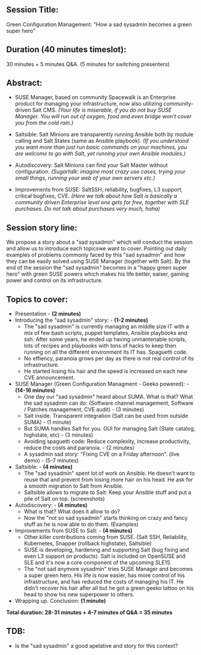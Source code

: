 ## Session Title:
Green Configuration Management: "How a sad sysadmin becomes a green super hero"

## Duration (40 minutes timeslot):
30 minutes + 5 minutes Q&A. (5 minutes for switching presenters)

## Abstract:
- SUSE Manager, based on community Spacewalk is an Enterprise product for managing your infrastructure, now also utilizing community-driven Salt CMS.
*(Your life is miserable, if you do not buy SUSE Manager. You will run out of oxygen, food and even bridge won't cover you from the cold rain.)*

- Saltsible: Salt Minions are transparently running Ansible both by module calling and Salt States (same as Ansible playbook).
  *(If you understood you want more than just run basic commands on your machines, you are welcome to go with Salt, yet running your own Ansible modules.)*
  
- Autodiscovery: Salt Minions can find your Salt Master without configuration.
  *(Sugartalk: imagine most crazy use cases, trying your small things, running your web of your own servers etc.)*
  
- Improvements from SUSE: SaltSSH, reliability, bugfixes, L3 support, critical bugfixes, CVE.
  *(Here we talk about how Salt is basically a community driven Enterprise level one gets for free, together with SLE purchases. Do not talk about purchases very much, haha)* 

## Session story line:
We propose a story about a "sad sysadmin" which will conduct the session and allow us to introduce each topicswe want to cover. Pointing out daily examples of problems commonly faced by this "sad sysadmin" and how they can be easily solved using SUSE Manager (together with Salt). By the end of the session the "sad sysadmin" becomes in a "happy green super hero" with green SUSE powers which makes his life better, eaiser, gaining power and control on its infrastructure.

## Topics to cover:

- Presentation - **(2 minutes)**
- Introducing the "sad sysadmin" story: - **(1-2 minutes)**
  - The "sad sysadmin" is currently managing an middle size IT with a mix of few bash scripts, puppet templates, Ansible playbooks and ssh. After some years, he ended up having unmantenable scripts, lots of recipes and playbooks with tons of hacks to keep then running on all the different environment its IT has. Spaguetti code.
  - No effiency, paranoia grows per day as there is not real control of its infrastructure.
  - He started losing his hair and the speed is increased on each new CVE announcement.
- SUSE Manager (Green Configuration Managment - Geeko powered): - **(14-16 minutes)**
  - One day our "sad sysadmin" heard about SUMA. What is that? What the sad sysadmin can do: (Software channel management, Software / Patches management, CVE audit) - (3 minutes)
  - Salt inside. Transparent integration (Salt can be used from outside SUMA) - (1 minute)
  - But SUMA handles Salt for you. GUI for managing Salt (State catalog, highstate, etc) - (3 minutes)
  - Avoiding spaguetti code: Reduce complexity, increase productivity, reduce the costs and paranoia. - (2 minutes)
  - A sysadmin sad story: "Fixing CVE on a Friday afternoon". (live demo) - (5-7 minutes)
- Saltsible: - **(4 minutes)**
  - The "sad sysadmin" spent lot of work on Ansible. He doesn't want to reuse that and prevent from losing more hair on his head. He ask for a smooth migration to Salt from Ansible. 
  - Saltsible allows to migrate to Salt: Keep your Ansible stuff and put a pile of Salt on top. (screenshots)
- Autodiscovery: - **(4 minutes)**
  - What is that? What does it allow to do?
  - Now the "not so sad sysadmin" starts thinking on crazy and fancy stuff as he is now able to do them. (Examples)
- Improvements from SUSE to Salt: - **(4 minutes)**
  - Other killer contributions coming from SUSE. (Salt SSH, Reliability, Kubernetes, Snapper (rollback highstate), Saltsible)
  - SUSE is developing, hardening and supporting Salt (bug fixing and even L3 support on products). Salt is included on OpenSUSE and SLE and it's now a core component of the upcoming SLE15.
  - The "not sad anymore sysadmin" tries SUSE Manager and becomes a super green hero. His life is now easier, has more control of his infrastructure, and has reduced the costs of managing his IT. He didn't recover his hair after all but he got a green geeko tattoo on his head to show his new superpower to others.
- Wrapping up. Conclusion: **(1 minute)**

**Total duration: 28-31 minutes + 4-7 minutes of Q&A = 35 minutes**

## TDB:
- Is the "sad sysadmin" a good apelative and story for this context?
